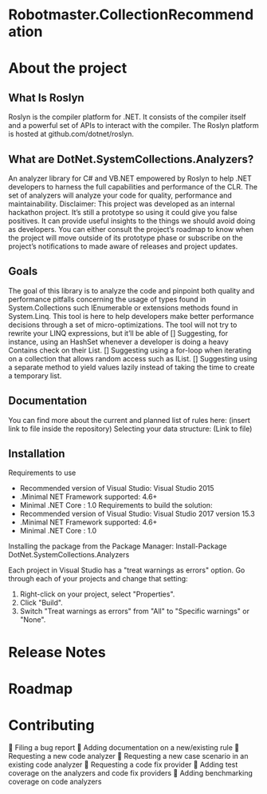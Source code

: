 # Robotmaster.CollectionRecommendation

# About the project

## What Is Roslyn
Roslyn is the compiler platform for .NET. It consists of the compiler itself and a powerful set of APIs to interact with the compiler. The Roslyn platform is hosted at github.com/dotnet/roslyn.

## What are DotNet.SystemCollections.Analyzers?
An analyzer library for C# and VB.NET empowered by Roslyn to help .NET developers to harness the full capabilities and performance of the CLR. The set of analyzers will analyze your code for quality, performance and maintainability.
Disclaimer: This project was developed as an internal hackathon project. It’s still a prototype so using it could give you false positives. It can provide useful insights to the things we should avoid doing as developers. You can either consult the project’s roadmap to know when the project will move outside of its prototype phase or subscribe on the project’s notifications to made aware of releases and project updates.

## Goals
The goal of this library is to analyze the code and pinpoint both quality and performance pitfalls concerning the usage of types found in System.Collections such IEnumerable<T> or extensions methods found in System.Linq. This tool is here to help developers make better performance decisions through a set of micro-optimizations. The tool will not try to rewrite your LINQ expressions, but it’ll be able of 
[] Suggesting, for instance, using an HashSet<T> whenever a developer is doing a heavy Contains check on their List<T>.
[] Suggesting using a for-loop when iterating on a collection that allows random access such as IList<T>.
[] Suggesting using a separate method to yield values lazily instead of taking the time to create a temporary list.

## Documentation
You can find more about the current and planned list of rules here: (insert link to file inside the repository)
Selecting your data structure: (Link to file)

## Installation
Requirements to use	
-	Recommended version of Visual Studio: Visual Studio 2015
-	.Minimal NET Framework supported: 4.6+
-	Minimal .NET Core : 1.0
Requirements to build the solution:
-	Recommended version of Visual Studio: Visual Studio 2017 version 15.3
-	.Minimal NET Framework supported: 4.6+
-	Minimal .NET Core : 1.0

Installing the package from the Package Manager: 
	Install-Package DotNet.SystemCollections.Analyzers

Each project in Visual Studio has a "treat warnings as errors" option. Go through each of your projects and change that setting:
1.	Right-click on your project, select "Properties".
2.	Click "Build".
3.	Switch "Treat warnings as errors" from "All" to "Specific warnings" or "None".

# Release Notes

# Roadmap

# Contributing
	Filing a bug report
	Adding documentation on a new/existing rule
	Requesting a new code analyzer
	Requesting a new case scenario in an existing code analyzer
	Requesting a code fix provider
	Adding test coverage on the analyzers and code fix providers
	Adding benchmarking coverage on code analyzers
